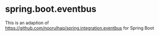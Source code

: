 # spring.boot.eventbus

This is an adaption of https://github.com/noorulhaq/spring.integration.eventbus for Spring Boot
